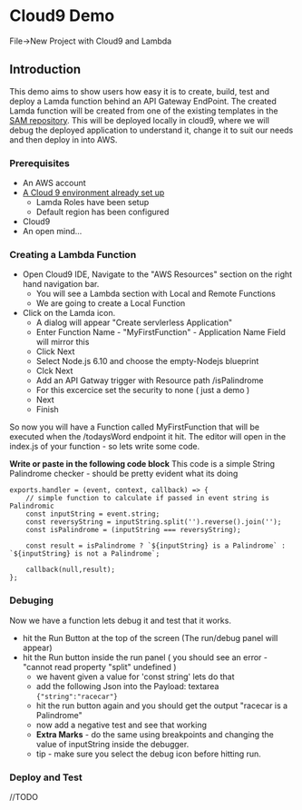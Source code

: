 # Cloud9 Demo

   File->New Project with Cloud9 and Lambda 

## Introduction
This demo aims to show users how easy it is to create, build, test and deploy a Lamda function behind an API Gateway EndPoint.  The created Lamda function will be created from one of the existing templates in the [SAM repository]( https://github.com/awslabs/serverless-application-model/tree/master/examples/apps/lambda-canary).  This will be deployed locally in cloud9, where we will debug the deployed application to understand it, change it to suit our needs and then deploy in into AWS.

### Prerequisites
- An AWS account
- [A Cloud 9 environment already set up](https://docs.aws.amazon.com/cloud9/latest/user-guide/setup-express.html)
  - Lamda Roles have been setup
  - Default region has been configured
- Cloud9 
- An open mind...

### Creating a Lambda Function

- Open Cloud9 IDE, Navigate to the "AWS Resources" section on the right hand navigation bar.
  - You will see a Lambda section with Local and Remote Functions
  - We are going to create a Local Function
- Click on the Lamda icon.
  - A dialog will appear "Create servlerless Application"
  - Enter Function Name - "MyFirstFunction" - Application Name Field will mirror this
  - Click Next
  - Select Node.js 6.10 and choose the empty-Nodejs blueprint
  - Clck Next
  - Add an API Gatway trigger with Resource path /isPalindrome
  - For this excercice set the security to none ( just a demo )
  - Next
  - Finish

So now you will have a Function called MyFirstFunction that will be executed when the /todaysWord endpoint it hit.
The editor will open in the index.js of your function - so lets write some code.

**Write or paste in the following code block**
This code is a simple String Palindrome checker - should be pretty evident what its doing
```
exports.handler = (event, context, callback) => {
    // simple function to calculate if passed in event string is Palindromic
    const inputString = event.string;
    const reversyString = inputString.split('').reverse().join('');
    const isPalindrome = (inputString === reversyString);
    
    const result = isPalindrome ? `${inputString} is a Palindrome` : `${inputString} is not a Palindrome`;
    
    callback(null,result);
};
```
### Debuging
Now we have a function lets debug it and test that it works.
- hit the Run Button at the top of the screen (The run/debug panel will appear)
- hit the Run button inside the run panel ( you should see an error - "cannot read property "split" undefined )
  - we havent given a value for 'const string' lets do that
  - add the following Json into the Payload: textarea  ```{"string":"racecar"}```
  - hit the run button again and you should get the output "racecar is a Palindrome"
  - now add a negative test and see that working
  - **Extra Marks** - do the same using breakpoints and changing the value of inputString inside the debugger.
   - tip - make sure you select the debug icon before hitting run.
  
### Deploy and Test

//TODO 



